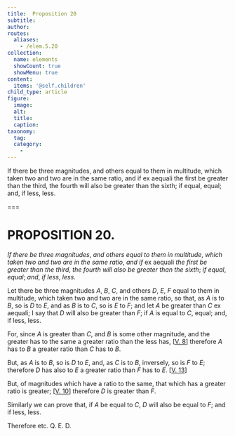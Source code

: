 ```yaml
---
title:  Proposition 20
subtitle: 
author:
routes:
  aliases:
    - /elem.5.20
collection:
  name: elements
  showCount: true
  showMenu: true
content:
  items: '@self.children'
child_type: article
figure:
  image:
  alt:
  title:
  caption:
taxonomy:
  tag:
  category:
    - 
---
```


<p><emph>If there be three magnitudes</emph>, <emph>and others equal to them in multitude</emph>, <emph>which taken two and two are in the same ratio</emph>, <emph>and if</emph>
       <foreign lang="la">ex aequali</foreign>
       <emph>the first be greater than the third</emph>, <emph>the fourth will also be greater than the sixth</emph>; <emph>if equal</emph>, <emph>equal</emph>; <emph>and</emph>, <emph>if less</emph>, <emph>less</emph>. <pb n="176"/></p>

===

<h1>PROPOSITION 20.</h1>
<p><em>If there be three magnitudes</em>, <em>and others equal to them in multitude</em>, <em>which taken two and two are in the same ratio</em>, <em>and if</em>
       <foreign lang="la">ex aequali</foreign>
       <em>the first be greater than the third</em>, <em>the fourth will also be greater than the sixth</em>; <em>if equal</em>, <em>equal</em>; <em>and</em>, <em>if less</em>, <em>less</em>. <pb n="176"/></p>

<p>Let there be three magnitudes <em>A</em>, <em>B</em>, <em>C</em>, and others <em>D</em>, <em>E</em>, <em>F</em> equal to them in multitude, which taken two and two are in the same ratio, so that, <span class="center">as <em>A</em> is to <em>B</em>, so is <em>D</em> to <em>E</em>,</span> and as <em>B</em> is to <em>C</em>, so is <em>E</em> to <em>F</em>; and let <em>A</em> be greater than <em>C</em><foreign lang="la"> ex aequali</foreign>; I say that <em>D</em> will also be greater than <em>F</em>; if <em>A</em> is equal to <em>C</em>, equal; and, if less, less. 
      </p>

<p>For, since <em>A</em> is greater than <em>C</em>, and <em>B</em> is some other magnitude, and the greater has to the same a greater ratio than the less has, [<a href="/elem.5.8">V. 8</a>] therefore <em>A</em> has to <em>B</em> a greater ratio than <em>C</em> has to <em>B</em>. </p>

<p>But, as <em>A</em> is to <em>B</em>, so is <em>D</em> to <em>E</em>, and, as <em>C</em> is to <em>B</em>, inversely, so is <em>F</em> to <em>E</em>; therefore <em>D</em> has also to <em>E</em> a greater ratio than <em>F</em> has to <em>E</em>. [<a href="/elem.5.13">V. 13</a>] </p>

<p>But, of magnitudes which have a ratio to the same, that which has a greater ratio is greater; [<a href="/elem.5.10">V. 10</a>] <span class="center">therefore <em>D</em> is greater than <em>F</em>.</span>
      </p>

<p>Similarly we can prove that, if <em>A</em> be equal to <em>C</em>, <em>D</em> will also be equal to <em>F</em>; and if less, less. </p>

<p>Therefore etc. Q. E. D.</p>
